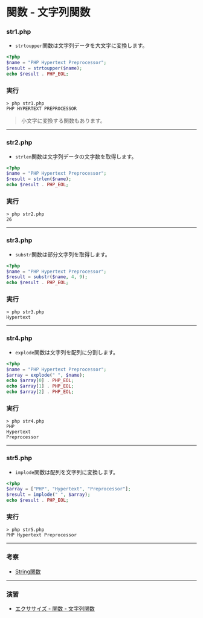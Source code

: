 # 関数 - 文字列関数

### str1.php

+ `strtoupper`関数は文字列データを大文字に変換します。

```php
<?php
$name = "PHP Hypertext Preprocessor";
$result = strtoupper($name);
echo $result . PHP_EOL;
```

### 実行

```
> php str1.php
PHP HYPERTEXT PREPROCESSOR
```

> 小文字に変換する関数もあります。

---


### str2.php

+ `strlen`関数は文字列データの文字数を取得します。

```php
<?php
$name = "PHP Hypertext Preprocessor";
$result = strlen($name);
echo $result . PHP_EOL;
```

### 実行

```
> php str2.php
26
```

---


### str3.php

+ `substr`関数は部分文字列を取得します。

```php
<?php
$name = "PHP Hypertext Preprocessor";
$result = substr($name, 4, 9);
echo $result . PHP_EOL;
```

### 実行

```
> php str3.php
Hypertext
```

---

### str4.php

+ `explode`関数は文字列を配列に分割します。

```php
<?php
$name = "PHP Hypertext Preprocessor";
$array = explode(" ", $name);
echo $array[0] . PHP_EOL;
echo $array[1] . PHP_EOL;
echo $array[2] . PHP_EOL;
```

### 実行

```
> php str4.php
PHP
Hypertext
Preprocessor
```


---

### str5.php

+ `implode`関数は配列を文字列に変換します。

```php
<?php
$array = ["PHP", "Hypertext", "Preprocessor"];
$result = implode(" ", $array);
echo $result . PHP_EOL;
```

### 実行

```
> php str5.php
PHP Hypertext Preprocessor
```

---


### 考察

+ [String関数](https://www.php.net/manual/ja/ref.strings.php)

---

### 演習

+ [エクササイズ - 関数 - 文字列関数](ex/08_php_ex.md)
